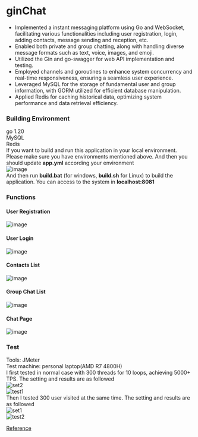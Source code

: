 # ginChat
* Implemented a instant messaging platform using Go and WebSocket, facilitating various functionalities including user registration, login, adding contacts, message sending and reception, etc.  
* Enabled both private and group chatting, along with handling diverse message formats such as text, voice, images, and emoji.  
* Utilized the Gin and go-swagger for web API implementation and testing.  
* Employed channels and goroutines to enhance system concurrency and real-time responsiveness, ensuring a seamless user experience.  
* Leveraged MySQL for the storage of fundamental user and group information, with GORM utilized for efficient database manipulation.  
* Applied Redis for caching historical data, optimizing system performance and data retrieval efficiency.  

### Building Environment
go 1.20  
MySQL  
Redis  
If you want to build and run this application in your local environment. Please make sure you have environments mentioned above. And then you should update **app.yml** according your environment  
![image](https://github.com/Yanyu0203/ginChat/assets/132418583/973e267a-42b4-4979-8de7-9095ff0d9653)  
And then run **build.bat** (for windows, **build.sh** for Linux) to build the application. You can access to the system in **localhost:8081**

### Functions

#### User Registration
![image](https://github.com/Yanyu0203/ginChat/assets/132418583/376eaf35-76e6-4ae4-81a3-a5472c2a3e27)

#### User Login
![image](https://github.com/Yanyu0203/ginChat/assets/132418583/35bbf4b2-b32b-45be-b2bd-21916146c717)

#### Contacts List
![image](https://github.com/Yanyu0203/ginChat/assets/132418583/ccf2b45f-64a6-4de9-a19b-1572c0c7cae3)

#### Group Chat List
![image](https://github.com/Yanyu0203/ginChat/assets/132418583/27ef42fa-2169-484a-bfd5-4980f5dc4cee)

#### Chat Page
![image](https://github.com/Yanyu0203/ginChat/assets/132418583/72d18486-487e-4516-bba4-77748c7d000a)

### Test
Tools: JMeter  
Test machine: personal laptop(AMD R7 4800H)  
I first tested in normal case with 300 threads for 10 loops, achieving 5000+ TPS. The setting and results are as followed  
![set2](https://github.com/Yanyu0203/ginChat/assets/132418583/85e66ea6-12c6-44a4-9b16-f0579774781e)  
![test1](https://github.com/Yanyu0203/ginChat/assets/132418583/abd13d19-538d-4503-8fa1-b58043e263aa)  
Then I tested 300 user visited at the same time. The setting and results are as followed  
![set1](https://github.com/Yanyu0203/ginChat/assets/132418583/3e1c8586-4d59-4ea5-8c2e-49984595b47e)  
![test2](https://github.com/Yanyu0203/ginChat/assets/132418583/0a9f2b8f-cfc7-4282-8ca9-8a48ccb0efa9)


[Reference](https://www.bilibili.com/video/BV1rK4y1w7JB/?spm_id_from=333.999.0.0)
